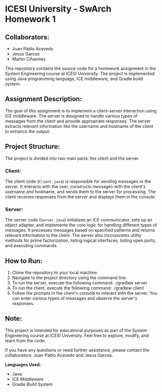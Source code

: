 # ICESI University - SwArch Homework 1

## Collaborators:
- Juan Pablo Acevedo
- Jesus Garces
- Martin Cifuentes

This repository contains the source code for a homework assignment in the System Engineering course at ICESI University. The project is implemented using Java programming language, ICE middleware, and Gradle build system.

## Assignment Description:
The goal of this assignment is to implement a client-server interaction using ICE middleware. The server is designed to handle various types of messages from the client and provide appropriate responses. The server extracts relevant information like the username and hostname of the client to enhance the output.

## Project Structure:
The project is divided into two main parts: the client and the server.

### Client:
The client code (`Client.java`) is responsible for sending messages to the server. It interacts with the user, constructs messages with the client's username and hostname, and sends them to the server for processing. The client receives responses from the server and displays them in the console.

### Server:
The server code (`Server.java`) initializes an ICE communicator, sets up an object adapter, and implements the core logic for handling different types of messages. It processes messages based on specified patterns and returns relevant information to the client. The server also incorporates utility methods for prime factorization, listing logical interfaces, listing open ports, and executing commands.

## How to Run:
1. Clone the repository to your local machine.
2. Navigate to the project directory using the command line.
3. To run the server, execute the following command: ./gradlew server
4. To run the client, execute the following command: ./gradlew client
5. Follow the prompts in the client's console to interact with the server. You can enter various types of messages and observe the server's responses.

## Note:
This project is intended for educational purposes as part of the System Engineering course at ICESI University. Feel free to explore, modify, and learn from the code.

If you have any questions or need further assistance, please contact the collaborators: Juan Pablo Acevedo and Jesus Garces.

**Languages Used:**
- Java
- ICE Middleware
- Gradle Build System
